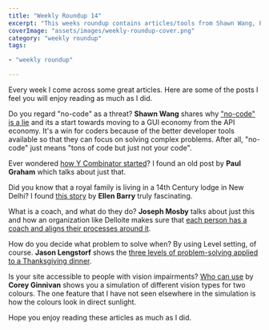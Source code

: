 ```yaml
---
title: "Weekly Roundup 14"
excerpt: "This weeks roundup contains articles/tools from Shawn Wang, Paul Graham, Ellen Barry, Joseph Mosby, Jason Lengstorf and Corey Ginnivan"
coverImage: "assets/images/weekly-roundup-cover.png"
category: "weekly roundup"
tags:

- "weekly roundup"

---
```


Every week I come across some great articles. Here are some of the posts I feel you will enjoy reading as much as I did.

Do you regard "no-code" as a threat? **Shawn Wang** shares why ["no-code" is a lie](https://webflow.com/blog/no-code-is-a-lie) and its a start towards moving to a GUI economy from the API economy. It's a win for coders because of the better developer tools available so that they can focus on solving complex problems. After all, "no-code" just means "tons of code but just not your code".

Ever wondered [how Y Combinator started](http://paulgraham.com/ycstart.html)? I found an old post by **Paul Graham** which talks about just that.

Did you know that a royal family is living in a 14th Century lodge in New Delhi? I found [this story](https://www.nytimes.com/2019/11/22/world/asia/the-jungle-prince-of-delhi.html) by **Ellen Barry** truly fascinating.

What is a coach, and what do they do? **Joseph Mosby** talks about just this and how an organization like Delloite makes sure that [each person has a coach and aligns their processes around it](https://josephmosby.com/2019/11/19/you-should-have-a-coach.html).

How do you decide what problem to solve when? By using Level setting, of course. **Jason Lengstorf** shows the [three levels of problem-solving applied to a Thanksgiving dinner](https://lengstorf.com/level-setting/).

Is your site accessible to people with vision impairments? [Who can use](https://whocanuse.com/?b=da3&c=302929&f=22&s=b) by **Corey Ginnivan** shows you a simulation of different vision types for two colours. The one feature that I have not seen elsewhere in the simulation is how the colours look in direct sunlight.

Hope you enjoy reading these articles as much as I did.
